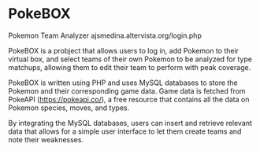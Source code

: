 # PokeBOX
Pokemon Team Analyzer
ajsmedina.altervista.org/login.php


PokeBOX is a probject that allows users to log in, add Pokemon to their virtual box, and select teams of their own Pokemon to be
analyzed for type matchups, allowing them to edit their team to perform with peak coverage.

PokeBOX is written using PHP and uses MySQL databases to store the Pokemon and their corresponding game data.
Game data is fetched from PokeAPI (https://pokeapi.co/), a free resource that contains all the data on Pokemon species, moves, and types.

By integrating the MySQL databases, users can insert and retrieve relevant data that allows for a simple user interface
to let them create teams and note their weaknesses.
